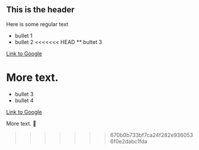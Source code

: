 ## This is the header

Here is some regular text

* bullet 1
* bullet 2
<<<<<<< HEAD
** bultet 3

[Link to Google](http://www.google.com)

More text.
=======
* bullet 3
* bullet 4

[Link to Google](http://www.google.com)

More text. :sparkling_heart:
>>>>>>> 670b0b733bf7ca24f282e9360536f0e2dabc1fda
